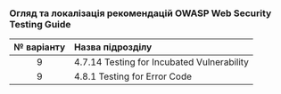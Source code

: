 ### Огляд та локалізація рекомендацій OWASP Web Security Testing Guide
|№ варіанту|Назва підрозділу|
|:---:|:---|
|9|4.7.14 Testing for Incubated Vulnerability|
|9|4.8.1 Testing for Error Code|
